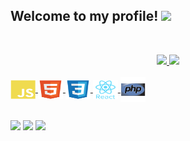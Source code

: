 <h2 align="leftr">
  Welcome to my profile!
  <img src="https://media.giphy.com/media/hvRJCLFzcasrR4ia7z/giphy.gif" width="28">
</h2>

 &ensp;


<div align="center">
  <a href="https://github.com/luisgustavo2022">
  <img height="180em" src="https://github-readme-stats.vercel.app/api?username=luisgustavo2022&show_icons=true&theme=dark&include_all_commits=true&count_private=true"/>
  <img height="180em" src="https://github-readme-stats.vercel.app/api/top-langs/?username=luisgustavo2022&layout=compact&langs_count=7&theme=dark"/>
</div>
  <div style="display: inline_block"><br>
  <img align="center" alt="Luis-Js" height="30" width="40" src="https://raw.githubusercontent.com/devicons/devicon/master/icons/javascript/javascript-plain.svg">
  <img align="center" alt="Luis-HTML" height="30" width="40" src="https://raw.githubusercontent.com/devicons/devicon/master/icons/html5/html5-original.svg">
  <img align="center" alt="Luis-CSS" height="30" width="40" src="https://raw.githubusercontent.com/devicons/devicon/master/icons/css3/css3-original.svg">
    <img align="center" alt="Luis-React" height="30" width="40" src="https://github.com/devicons/devicon/blob/master/icons/react/react-original-wordmark.svg">
    <img    align="center" alt="Luis-php" height="40" width="40" src="https://raw.githubusercontent.com/devicons/devicon/master/icons/php/php-original.svg">
    
</div>
  
  ##
  
  <div > 
  <a  href="https://www.instagram.com/gustav0.luis/" target="_blank"><img src="https://img.shields.io/badge/-Instagram-%23E4405F?style=for-the-badge&logo=instagram&logoColor=white" target="_blank"></a>
  <a href = "mailto:holyfreire@gmail.com"><img src="https://img.shields.io/badge/-Gmail-%23333?style=for-the-badge&logo=gmail&logoColor=white" target="_blank"></a>
  <a href="https://www.linkedin.com/in/luis-gustavo-ferreira-freire-45805822b/" target="_blank"><img src="https://img.shields.io/badge/-LinkedIn-%230077B5?style=for-the-badge&logo=linkedin&logoColor=white" target="_blank"></a> 
 

 
</div>
